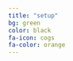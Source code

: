```yaml
---
title: "setup"
bg: green
color: black
fa-icon: cogs
fa-color: orange
---
```


<!--## Setup as user homepage-->

<!--- Go click **fork** on the [github project page](https://github.com/t413/SinglePaged)-->
<!--- Rename your new repository to `**username**.github.io`. (click settings in the right column)-->
<!--- Clone your repository, **cd into the project**-->
<!--- Run `git checkout publish && git branch -m master && git push -u origin master && git branch -D gh-pages` to get the *publish* branch as master for a clean, empty starting point.-->
<!--- On your github project page go to *settings* again and change your **default branch** to ***master***-->
<!--- Run `git push origin --delete gh-pages` to delete your remote's development branch-->

<!--Now hop over to [Usage](#usage) to get it running with your own stuff!-->

<!--**When you publish changes use `git push -u origin master`**-->

<!----------------------------->


<!--## Setup as standalone project page-->

<!--- Go click **fork** on the [github project page](https://github.com/t413/SinglePaged)-->
<!--- Rename your new repository to `whatever you want`. (click settings in the right column)-->
  <!--* It will go live at yourusername.github.io/**WhateverYouWant**-->
<!--- Clone your repository, cd into the project-->
<!--- Run `git checkout publish && git branch -D gh-pages && git branch -m gh-pages && git push -uf origin gh-pages` to swap the *publish* and *gh-pages* branch.-->

<!--Now hop over to [Usage](#usage) to get it running with your own stuff!-->

<!--**When you publish changes use `git push -u origin gh-pages`**-->

<!----------------------------->


<!--## Setup inside existing project-->

<!--This is the most complicated use-case .. but it's the coolest.-->
<!--Say you've got your kickass project `github.com/t413/kicker` and want to have-->
<!--some web presence to post about on [hacker news](http://news.ycombinator.com).-->
<!--This will create an orphan branch called `gh_pages` in your repository-->
<!--where you can publish changes, posts, images, and such. It won't alter your code at all.-->

<!--- `cd` into your project on the command line-->
<!--- use `git remote add -t publish singlepage git@github.com:t413/SinglePaged.git` to get access to this repository.-->
<!--- use `git fetch singlepage publish:gh-pages` to fetch the remote branch-->
<!--- use `git branch --set-upstream gh-pages singlepage/publish && git checkout gh-pages;`-->
  <!--This creates and checks out an orphan branch called gh-pages that tracks the original and lets you make changes.-->
<!--- When you run `git push gh-pages:origin/gh-pages` it'll be live at *yourusername.github.io/repositoryName*-->

<!--Now hop over to [Usage](#usage) to get it running with your own stuff!-->

<!--**When you publish changes use `git push -u origin gh-pages`**-->

